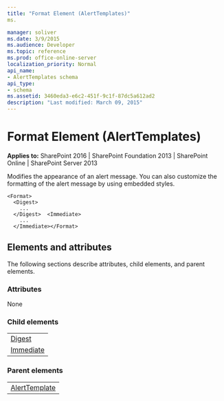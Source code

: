 ```yaml
---
title: "Format Element (AlertTemplates)"
ms.

manager: soliver
ms.date: 3/9/2015
ms.audience: Developer
ms.topic: reference
ms.prod: office-online-server
localization_priority: Normal
api_name:
- AlertTemplates schema
api_type:
- schema
ms.assetid: 3460eda3-e6c2-451f-9c1f-87dc5a612ad2
description: "Last modified: March 09, 2015"
---
```


# Format Element (AlertTemplates)

 
  
 **Applies to:** SharePoint 2016 | SharePoint Foundation 2013 | SharePoint Online | SharePoint Server 2013
  
Modifies the appearance of an alert message. You can also customize the formatting of the alert message by using embedded styles.
  
```
<Format>
  <Digest>
    ...
  </Digest>  <Immediate>
    ...
  </Immediate></Format>
```

## Elements and attributes

The following sections describe attributes, child elements, and parent elements.

### Attributes

None
  
### Child elements

||
|:-----|
|[Digest](digest-element-alerttemplates.md) <br/> |
|[Immediate](immediate-element-alerttemplates.md) <br/> |
   
### Parent elements

||
|:-----|
|[AlertTemplate](alerttemplate-element-alerttemplates.md)|
   

